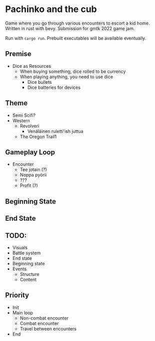 # Pachinko and the cub

Game where you go through various encounters to escort a kid home. Written in rust with bevy. Submission for gmtk 2022 game jam.

Run with `cargo run`. Prebuilt executables will be available eventually.

## Premise
- Dice as Resources
  - When buying something, dice rolled to be currency
  - When playing anything, you need to use dice
    - Dice bullets
    - Dice batteries for devices

## Theme
  - Semi Scifi?
  - Western
    - Revolveri
      - Venäläinen ruletti'ish juttua
    - The Oregon Trail1

## Gameplay Loop
  - Encounter
    - Tee jotain (?)
    - Noppa pyörii
    - ???
    - Profit (?)

## Beginning State


## End State


## TODO:
- Visuals
- Battle system
- End state
- Beginning state
- Events
  - Structure
  - Content

## Priority
- Init
- Main loop
  - Non-combat encounter
  - Combat encounter
  - Travel between encounters
- End
